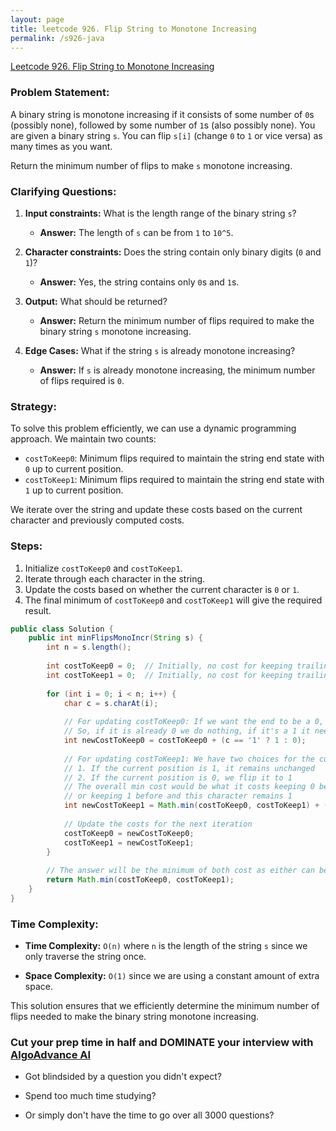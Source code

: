 ```yaml
---
layout: page
title: leetcode 926. Flip String to Monotone Increasing
permalink: /s926-java
---
```

[Leetcode 926. Flip String to Monotone Increasing](https://algoadvance.github.io/algoadvance/l926)
### Problem Statement:

A binary string is monotone increasing if it consists of some number of `0`s (possibly none), followed by some number of `1`s (also possibly none). You are given a binary string `s`. You can flip `s[i]` (change `0` to `1` or vice versa) as many times as you want.

Return the minimum number of flips to make `s` monotone increasing.

### Clarifying Questions:
1. **Input constraints:** What is the length range of the binary string `s`?
   - **Answer:** The length of `s` can be from `1` to `10^5`.

2. **Character constraints:** Does the string contain only binary digits (`0` and `1`)?
   - **Answer:** Yes, the string contains only `0`s and `1`s.

3. **Output:** What should be returned?
   - **Answer:** Return the minimum number of flips required to make the binary string `s` monotone increasing.

4. **Edge Cases:** What if the string `s` is already monotone increasing?
   - **Answer:** If `s` is already monotone increasing, the minimum number of flips required is `0`.

### Strategy:

To solve this problem efficiently, we can use a dynamic programming approach. We maintain two counts:
- `costToKeep0`: Minimum flips required to maintain the string end state with `0` up to current position.
- `costToKeep1`: Minimum flips required to maintain the string end state with `1` up to current position.

We iterate over the string and update these costs based on the current character and previously computed costs.

### Steps:
1. Initialize `costToKeep0` and `costToKeep1`.
2. Iterate through each character in the string.
3. Update the costs based on whether the current character is `0` or `1`.
4. The final minimum of `costToKeep0` and `costToKeep1` will give the required result.

```java
public class Solution {
    public int minFlipsMonoIncr(String s) {
        int n = s.length();
        
        int costToKeep0 = 0;  // Initially, no cost for keeping trailing 0's
        int costToKeep1 = 0;  // Initially, no cost for keeping trailing 1's
        
        for (int i = 0; i < n; i++) {
            char c = s.charAt(i);
            
            // For updating costToKeep0: If we want the end to be a 0, we can't convert this 0
            // So, if it is already 0 we do nothing, if it's a 1 it needs to be flipped to 0.
            int newCostToKeep0 = costToKeep0 + (c == '1' ? 1 : 0);
            
            // For updating costToKeep1: We have two choices for the current position to end in 1:
            // 1. If the current position is 1, it remains unchanged
            // 2. If the current position is 0, we flip it to 1
            // The overall min cost would be what it costs keeping 0 before this plus flip 0 to 1
            // or keeping 1 before and this character remains 1
            int newCostToKeep1 = Math.min(costToKeep0, costToKeep1) + (c == '0' ? 1 : 0);
            
            // Update the costs for the next iteration
            costToKeep0 = newCostToKeep0;
            costToKeep1 = newCostToKeep1;
        }
        
        // The answer will be the minimum of both cost as either can be candidates for valid end states
        return Math.min(costToKeep0, costToKeep1);
    }
}
```

### Time Complexity:

- **Time Complexity:** `O(n)` where `n` is the length of the string `s` since we only traverse the string once.

- **Space Complexity:** `O(1)` since we are using a constant amount of extra space.

This solution ensures that we efficiently determine the minimum number of flips needed to make the binary string monotone increasing.


### Cut your prep time in half and DOMINATE your interview with [AlgoAdvance AI](https://algoAdvance.com)

- Got blindsided by a question you didn't expect?

- Spend too much time studying?

- Or simply don't have the time to go over all 3000 questions?

